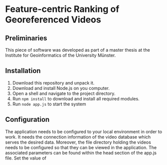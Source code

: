 # Feature-centric Ranking of Georeferenced Videos

## Preliminaries

This piece of software was developed as part of a master thesis at the Institute for Geoinformatics of the University Münster.

## Installation 

1.  Download this repository and unpack it.
2.  Download and install Node.js on you computer.
3.  Open a shell and navigate to the project directory.
4.  Run ```npm install``` to download and install all required modules.
5.  Run `node app.js` to start the system

## Configuration

The application needs to be configured to your local environment in order to work. It needs the connection information of the video database which serves the desired data. Moreover, the file directory holding the videos needs to be configured so that they can be viewed in the application. The associated parameters can be found within the head section of the app.js file. Set the value of 
